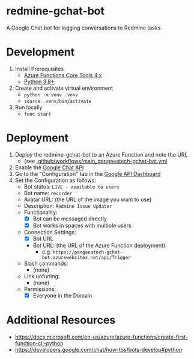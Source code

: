 # redmine-gchat-bot
A Google Chat bot for logging conversations to Redmine tasks

# Development
1. Install Prerequisites
    * [Azure Functions Core Tools 4,x](https://docs.microsoft.com/en-us/azure/azure-functions/functions-run-local#v2)
    * [Python 3.8+](https://www.python.org/downloads/)
2. Create and activate virtual environment
    * `python -m venv .venv`
    * `source .venv/bin/activate`
3. Run locally 
    * `func start`

# Deployment
1. Deploy the redmine-gchat-bot to an Azure Function and note the URL
    - (see [.github/workflows/main_pangaeatech-gchat-bot.yml](.github/workflows/main_pangaeatech-gchat-bot.yml)
2. Enable the [Google Chat API](https://console.cloud.google.com/apis/library/chat.googleapis.com)
3. Go to the "Configuration" tab in the [Google API Dashboard](https://console.cloud.google.com/apis/api/chat.googleapis.com/)
4. Set the Configuration as follows:
    - Bot status: `LIVE - available to users`
    - Bot name: `recorder`
    - Avatar URL: (the URL of the image you want to use)
    - Description: `Redmine Issue Updater`
    - Functionality:
        - [x] Bot can be messaged directly
        - [x] Bot works in spaces with multiple users
    - Connection Settings:
        - [x] Bot URL
        - Bot URL: (the URL of the Azure Function deployment)
            - e.g.  `https://pangaeatech-gchat-bot.azurewebsites.net/api/Trigger`
    - Slash commands:
        - (none)
    - Link unfurling:
        - (none)
    - Permissions:
        - [x] Everyone in the Domain

# Additional Resources
* https://docs.microsoft.com/en-us/azure/azure-functions/create-first-function-cli-python
* https://developers.google.com/chat/how-tos/bots-develop#python
